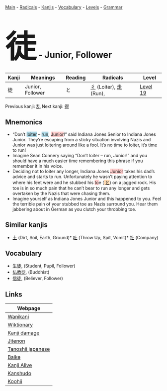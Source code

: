 <style> bigfont {font-size: 100px}</style>
[Main](../index.md) -
[Radicals](../radicals.md) -
[Kanjis](../kanjis.md) -
[Vocabulary](../vocabulary.md) -
[Levels](../levels.md) -
[Grammar](../grammar.md)
# <bigfont> 徒</bigfont> - Junior, Follower 

| Kanji | Meanings | Reading | Radicals | Level |
| --- | --- | --- | --- | --- |
| 徒 | Junior, Follower | と | [彳](../radicals/彳.md) (Loiter), [走](../radicals/走.md) (Run),  | [Level 19](../levels/wk_level19.md) |

Previous kanji: [乱](乱.md) Next kanji: [得](得.md) 

## Mnemonics
 * “Don’t <span style="background-color:#ADD8E6"> loiter</span> – <span style="background-color:#ADD8E6"> run</span>, <span style="background-color:#ffcccb"> Junior</span>!” said Indiana Jones Senior to Indiana Jones Junior. They’re escaping from a sticky situation involving Nazis and Junior was just loitering around like a fool. It’s no time to loiter, it’s time to run!
* Imagine Sean Connery saying “Don’t loiter – run, Junior!” and you should have a much easier time remembering this phrase if you remember it in his voice.
* Deciding not to loiter any longer, Indiana Jones <span style="background-color:#ffcccb"> Junior</span> takes his dad’s advice and starts to run. Unfortunately he wasn’t paying attention to where his feet were and he stubbed his <span style="background-color:#ffcccb"> to</span>e (<span style="background-color:#fed8b1"> [と](https://jisho.org/search/と)</span>) on a jagged rock. His toe is in so much pain that he can’t bear to run any longer and gets overtaken by the Nazis that were chasing them.
* Imagine yourself as Indiana Jones Junior and this happened to you. Feel the terrible pain of your stubbed toe as Nazis surround you. Hear them jabbering about in German as you clutch your throbbing toe.


## Similar kanjis
 * [土](土.md) (Dirt, Soil, Earth, Ground)* [吐](吐.md) (Throw Up, Spit, Vomit)* [社](社.md) (Company)


## Vocabulary
 * [生徒](../vocabulary/徒.md), (Student, Pupil, Follower)
* [仏教徒](../vocabulary/徒.md), (Buddhist)
* [信徒](../vocabulary/徒.md), (Believer, Follower)



## Links 

| Webpage |
| --- |
| [Wanikani          ](https://www.wanikani.com/kanji/徒) |
| [Wiktionary        ](https://en.wiktionary.org/wiki/徒) |
| [Kanji damage      ](http://www.kanjidamage.com/kanji/search?utf8=✓&q=徒) |
| [Jitenon           ](https://jitenon.com/kanji/徒) |
| [Tanoshii japanese ](https://www.tanoshiijapanese.com/dictionary/kanji.cfm?k=徒) |
| [Baike             ](https://baike.baidu.com/item/徒) |
| [Kanji Alive       ](https://app.kanjialive.com/徒) |
| [Kanshudo          ](https://www.kanshudo.com/searchmn?q=徒) |
| [Koohii            ](https://kanji.koohii.com/study/kanji/徒) |
